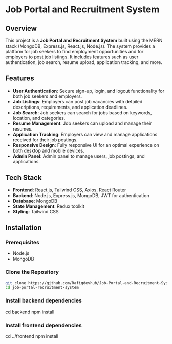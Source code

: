 # Job Portal and Recruitment System

## Overview

This project is a **Job Portal and Recruitment System** built using the MERN stack (MongoDB, Express.js, React.js, Node.js). The system provides a platform for job seekers to find employment opportunities and for employers to post job listings. It includes features such as user authentication, job search, resume upload, application tracking, and more.

## Features

- **User Authentication**: Secure sign-up, login, and logout functionality for both job seekers and employers.
- **Job Listings**: Employers can post job vacancies with detailed descriptions, requirements, and application deadlines.
- **Job Search**: Job seekers can search for jobs based on keywords, location, and categories.
- **Resume Management**: Job seekers can upload and manage their resumes.
- **Application Tracking**: Employers can view and manage applications received for their job postings.
- **Responsive Design**: Fully responsive UI for an optimal experience on both desktop and mobile devices.
- **Admin Panel**: Admin panel to manage users, job postings, and applications.

## Tech Stack

- **Frontend**: React.js, Tailwind CSS, Axios, React Router
- **Backend**: Node.js, Express.js, MongoDB, JWT for authentication
- **Database**: MongoDB
- **State Management**: Redux toolkit
- **Styling**: Tailwind CSS

## Installation

### Prerequisites

- Node.js
- MongoDB

### Clone the Repository

```bash
git clone https://github.com/Rafiqdevhub/Job-Portal-and-Recruitment-System.git
cd job-portal-recruitment-system
```

### Install backend dependencies

cd backend
npm install

### Install frontend dependencies

cd ../frontend
npm install
